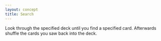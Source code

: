 ```yaml
---
layout: concept
title: Search
---
```


Look through the specified deck until you find a specified card. Afterwards shuffle the cards you saw back into the deck.

